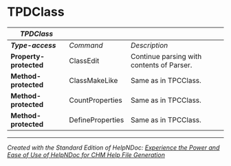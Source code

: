 # TPDClass

| ***TPDClass*** |  |  |
| --- | --- | --- |
| ***Type-access*** | *Command* | *Description* |
| **Property-protected** | ClassEdit | Continue parsing with contents of Parser. |
| **Method-protected** | ClassMakeLike | Same as in TPCClass. |
| **Method-protected** | CountProperties | Same as in TPCClass. |
| **Method-protected** | DefineProperties | Same as in TPCClass. |



***
_Created with the Standard Edition of HelpNDoc: [Experience the Power and Ease of Use of HelpNDoc for CHM Help File Generation](<https://www.helpndoc.com/feature-tour/create-chm-help-files/>)_
